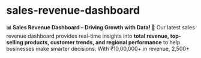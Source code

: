 # sales-revenue-dashboard
**📊 Sales Revenue Dashboard – Driving Growth with Data! 🚀** Our latest sales revenue dashboard provides real-time insights into **total revenue, top-selling products, customer trends, and regional performance** to help businesses make smarter decisions. With ₹10,00,000+ in revenue, 2,500+
